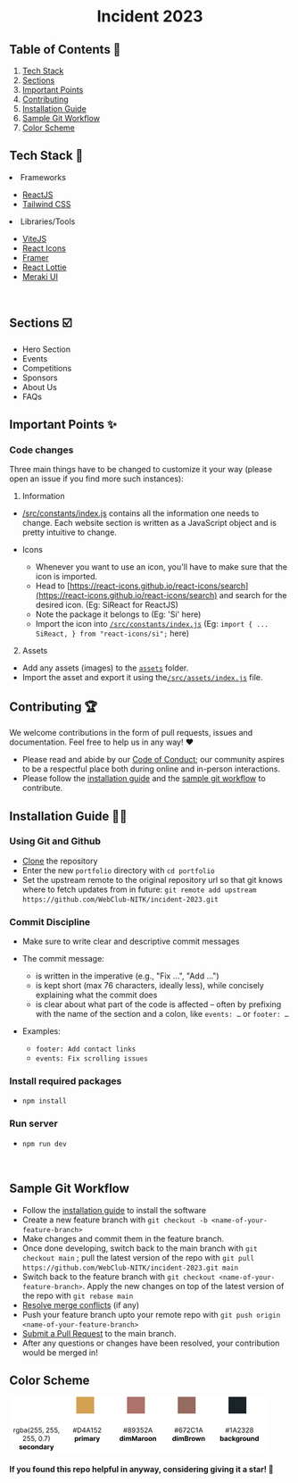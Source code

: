<h1 align="center"> Incident 2023 </h1>

## Table of Contents 📁

1. [Tech Stack](https://github.com/WebClub-NITK/incident-2023/blob/main/readme.md#tech-stack)
2. [Sections](https://github.com/WebClub-NITK/incident-2023/blob/main/readme.md#sections)
2. [Important Points](https://github.com/WebClub-NITK/incident-2023/blob/main/readme.md#important-points)
4. [Contributing](https://github.com/WebClub-NITK/incident-2023/blob/main/readme.md#contributing)
5. [Installation Guide](https://github.com/WebClub-NITK/incident-2023/blob/main/readme.md#installation-guide)
6. [Sample Git Workflow](https://github.com/WebClub-NITK/incident-2023/blob/main/readme.md#sample-git-workflow)
7. [Color Scheme](https://github.com/WebClub-NITK/incident-2023/blob/main/readme.md#color-scheme)
   <br>

## Tech Stack 🧰

<li>Frameworks</li>

- [ReactJS](https://reactjs.org/)
- [Tailwind CSS](https://tailwindcss.com/)

<li>Libraries/Tools</li>

- [ViteJS](https://vitejs.dev/)
- [React Icons](https://react-icons.github.io/react-icons")
- [Framer](https://www.framer.com/)
- [React Lottie](https://www.npmjs.com/package/react-lottie)
- [Meraki UI](https://merakiui.com/components/)

<br/>

## Sections ☑️

- Hero Section
- Events
- Competitions
- Sponsors
- About Us
- FAQs

## Important Points ✨

### Code changes

Three main things have to be changed to customize it your way (please open an issue if you find more such instances):

1. Information

- [/src/constants/index.js](https://github.com/WebClub-NITK/incident-2023/blob/main/src/constants/index.js) contains all the information one needs to change. Each website section is written as a JavaScript object and is pretty intuitive to change.

- Icons
  - Whenever you want to use an icon, you'll have to make sure that the icon is imported.
  - Head to [https://react-icons.github.io/react-icons/search](https://react-icons.github.io/react-icons/search) and search for the desired icon. (Eg: SiReact for ReactJS)
  - Note the package it belongs to (Eg: 'Si' here)
  - Import the icon into [`/src/constants/index.js`](https://github.com/WebClub-NITK/incident-2023/blob/main/src/constants/index.js) (Eg: `import { ... SiReact, } from "react-icons/si";` here)

2. Assets

- Add any assets (images) to the [`assets`](https://github.com/WebClub-NITK/incident-2023/tree/main/src/assets) folder.
- Import the asset and export it using the[`/src/assets/index.js`](https://github.com/WebClub-NITK/incident-2023/blob/main/src/assets/index.js) file.


## Contributing 🏆

We welcome contributions in the form of pull requests, issues and documentation. Feel free to help us in any way! ❤️

- Please read and abide by our [Code of Conduct](https://github.com/WebClub-NITK/incident-2023/blob/main/CODE_OF_CONDUCT.md);
our community aspires to be a respectful place both during online and in-person interactions.
- Please follow the [installation guide](https://github.com/WebClub-NITK/incident-2023/blob/main/readme.md#installation-guide) and the [sample git workflow](https://github.com/WebClub-NITK/incident-2023/blob/main/readme.md#sample-git-workflow) to contribute.

## Installation Guide 🧑‍💻

### Using Git and Github

- [Clone](https://docs.github.com/en/get-started/quickstart/contributing-to-projects#cloning-a-fork) the repository
- Enter the new `portfolio` directory with `cd portfolio`
- Set the upstream remote to the original repository url so that git knows where to fetch updates from in future: `git remote add upstream https://github.com/WebClub-NITK/incident-2023.git`

### Commit Discipline

- Make sure to write clear and descriptive commit messages
- The commit message:
    - is written in the imperative (e.g., "Fix …", "Add …")
    - is kept short (max 76 characters, ideally less), while concisely explaining what the commit does
    - is clear about what part of the code is affected – often by prefixing with the name of the section and a colon, like `events: …` or `footer: …`

- Examples:
    - `footer: Add contact links`
    - `events: Fix scrolling issues`

### Install required packages

- `npm install`

### Run server

- `npm run dev`

<br/>

## Sample Git Workflow

- Follow the [installation guide](https://github.com/WebClub-NITK/incident-2023/blob/main/readme.md#installation-guide) to install the software
- Create a new feature branch with `git checkout -b <name-of-your-feature-branch>`
- Make changes and commit them in the feature branch.
- Once done developing, switch back to the main branch with `git checkout main` ; pull the latest version of the repo with `git pull https://github.com/WebClub-NITK/incident-2023.git main`
- Switch back to the feature branch with `git checkout <name-of-your-feature-branch>`. Apply the new changes on top of the latest version of the repo with `git rebase main`
- [Resolve merge conflicts](https://help.github.com/articles/resolving-a-merge-conflict-from-the-command-line/) (if any)
- Push your feature branch upto your remote repo with `git push origin <name-of-your-feature-branch>`
- [Submit a Pull Request](https://docs.github.com/en/get-started/quickstart/contributing-to-projects#making-a-pull-request) to the main branch.
- After any questions or changes have been resolved, your contribution would be merged in!

## Color Scheme

![Color Scheme](/src/assets/Color%20Swatch.png)

#### If you found this repo helpful in anyway, considering giving it a star! 🌟
